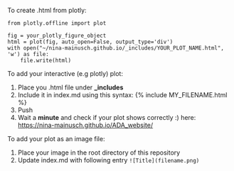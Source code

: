 
To create .html from plotly:

```
from plotly.offline import plot

fig = your_plotly_figure_object
html = plot(fig, auto_open=False, output_type='div')
with open("~/nina-mainusch.github.io/_includes/YOUR_PLOT_NAME.html", 'w') as file:
    file.write(html)
```

To add your interactive (e.g plotly) plot:

1. Place you .html file under **_includes**
2. Include it in index.md using this syntax: 
	{% include MY_FILENAME.html %}
3. Push
4. Wait a **minute** and check if your plot shows correctly :) here: https://nina-mainusch.github.io/ADA_website/


To add your plot as an image file:

1. Place your image in the root directory of this repository
2. Update index.md with following entry `![Title](filename.png)`
